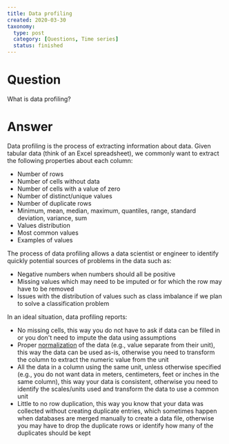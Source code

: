 ```yaml
---
title: Data profiling
created: 2020-03-30
taxonomy:
  type: post
  category: [Questions, Time series]
  status: finished
---
```


# Question
What is data profiling?

# Answer
Data profiling is the process of extracting information about data. Given tabular data (think of an Excel spreadsheet), we commonly want to extract the following properties about each column:
* Number of rows
* Number of cells without data
* Number of cells with a value of zero
* Number of distinct/unique values
* Number of duplicate rows
* Minimum, mean, median, maximum, quantiles, range, standard deviation, variance, sum
* Values distribution
* Most common values
* Examples of values

The process of data profiling allows a data scientist or engineer to identify quickly potential sources of problems in the data such as:
* Negative numbers when numbers should all be positive
* Missing values which may need to be imputed or for which the row may have to be removed
* Issues with the distribution of values such as class imbalance if we plan to solve a classification problem

In an ideal situation, data profiling reports:
* No missing cells, this way you do not have to ask if data can be filled in or you don't need to impute the data using assumptions
* Proper [normalization](https://en.wikipedia.org/wiki/Database_normalization) of the data (e.g., value separate from their unit), this way the data can be used as-is, otherwise you need to transform the column to extract the numeric value from the unit
* All the data in a column using the same unit, unless otherwise specified (e.g., you do not want data in meters, centimeters, feet or inches in the same column), this way your data is consistent, otherwise you need to identify the scales/units used and transform the data to use a common unit
* Little to no row duplication, this way you know that your data was collected without creating duplicate entries, which sometimes happen when databases are merged manually to create a data file, otherwise you may have to drop the duplicate rows or identify how many of the duplicates should be kept
